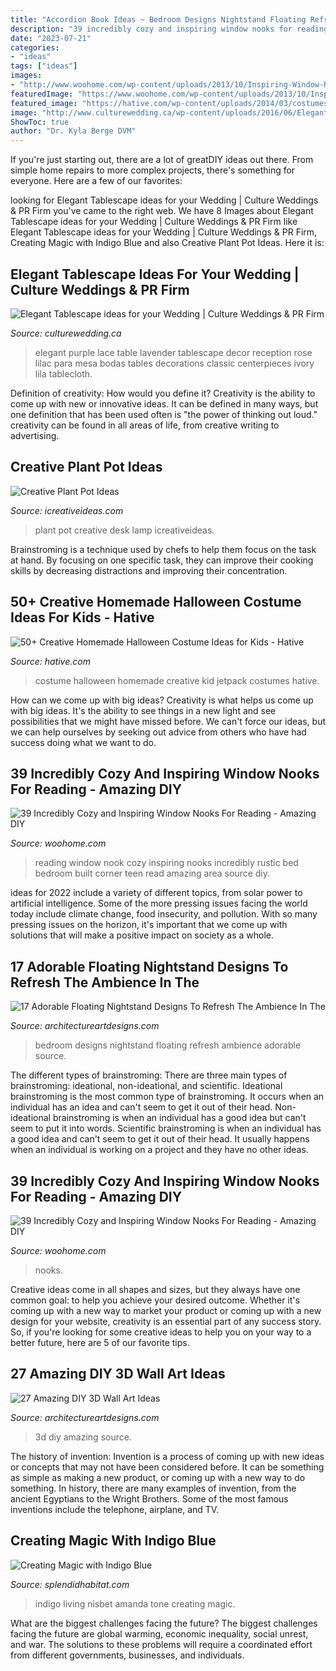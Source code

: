 ```yaml
---
title: "Accordion Book Ideas ~ Bedroom Designs Nightstand Floating Refresh Ambience Adorable Source"
description: "39 incredibly cozy and inspiring window nooks for reading"
date: "2023-07-21"
categories:
- "ideas"
tags: ["ideas"]
images:
- "http://www.woohome.com/wp-content/uploads/2013/10/Inspiring-Window-Reading-Nook-17.jpg"
featuredImage: "https://www.woohome.com/wp-content/uploads/2013/10/Inspiring-Window-Reading-Nook-20.jpg"
featured_image: "https://hative.com/wp-content/uploads/2014/03/costumes-for-kids/9-jetpack-for-kid-costume.jpg"
image: "http://www.culturewedding.ca/wp-content/uploads/2016/06/Elegant-Tablescape-ideas-for-your-Wedding.jpg"
ShowToc: true
author: "Dr. Kyla Berge DVM"
---
```



If you're just starting out, there are a lot of greatDIY ideas out there. From simple home repairs to more complex projects, there's something for everyone. Here are a few of our favorites: 

	

		
looking for Elegant Tablescape ideas for your Wedding | Culture Weddings &amp; PR Firm you've came to the right web. We have 8 Images about Elegant Tablescape ideas for your Wedding | Culture Weddings &amp; PR Firm like Elegant Tablescape ideas for your Wedding | Culture Weddings &amp; PR Firm, Creating Magic with Indigo Blue and also Creative Plant Pot Ideas. Here it is:
		
    
## Elegant Tablescape Ideas For Your Wedding | Culture Weddings &amp; PR Firm

<img loading=lazy src="http://www.culturewedding.ca/wp-content/uploads/2016/06/Elegant-Tablescape-ideas-for-your-Wedding.jpg" onerror="this.onerror=null;this.src='https://tse1.mm.bing.net/th?id=OIP.rqKCvCl74b28UGHo6OlmwwHaLH&amp;pid=15.1';" alt="Elegant Tablescape ideas for your Wedding | Culture Weddings &amp; PR Firm">

_Source: culturewedding.ca_

>elegant purple lace table lavender tablescape decor reception rose lilac para mesa bodas tables decorations classic centerpieces ivory lila tablecloth. 

	

Definition of creativity: How would you define it?
Creativity is the ability to come up with new or innovative ideas. It can be defined in many ways, but one definition that has been used often is "the power of thinking out loud." creativity can be found in all areas of life, from creative writing to advertising.

    
## Creative Plant Pot Ideas

<img loading=lazy src="http://www.icreativeideas.com/wp-content/uploads/2014/02/2.jpg" onerror="this.onerror=null;this.src='https://tse4.mm.bing.net/th?id=OIP.HxuKxmxxl4wC4spQX3wpbQHaKy&amp;pid=15.1';" alt="Creative Plant Pot Ideas">

_Source: icreativeideas.com_

>plant pot creative desk lamp icreativeideas. 

	

Brainstroming is a technique used by chefs to help them focus on the task at hand. By focusing on one specific task, they can improve their cooking skills by decreasing distractions and improving their concentration.

    
## 50+ Creative Homemade Halloween Costume Ideas For Kids - Hative

<img loading=lazy src="https://hative.com/wp-content/uploads/2014/03/costumes-for-kids/9-jetpack-for-kid-costume.jpg" onerror="this.onerror=null;this.src='https://tse3.mm.bing.net/th?id=OIP.wQ3WQ5j31xwxFkx8XTnp2wHaJ3&amp;pid=15.1';" alt="50+ Creative Homemade Halloween Costume Ideas for Kids - Hative">

_Source: hative.com_

>costume halloween homemade creative kid jetpack costumes hative. 

	

How can we come up with big ideas?
Creativity is what helps us come up with big ideas. It's the ability to see things in a new light and see possibilities that we might have missed before. We can't force our ideas, but we can help ourselves by seeking out advice from others who have had success doing what we want to do.

    
## 39 Incredibly Cozy And Inspiring Window Nooks For Reading - Amazing DIY

<img loading=lazy src="http://www.woohome.com/wp-content/uploads/2013/10/Inspiring-Window-Reading-Nook-17.jpg" onerror="this.onerror=null;this.src='https://tse1.mm.bing.net/th?id=OIP.rC1YXZad2Y4mqAVXE5ultgHaJ4&amp;pid=15.1';" alt="39 Incredibly Cozy and Inspiring Window Nooks For Reading - Amazing DIY">

_Source: woohome.com_

>reading window nook cozy inspiring nooks incredibly rustic bed bedroom built corner teen read amazing area source diy. 

	

ideas for 2022 include a variety of different topics, from solar power to artificial intelligence. Some of the more pressing issues facing the world today include climate change, food insecurity, and pollution. With so many pressing issues on the horizon, it's important that we come up with solutions that will make a positive impact on society as a whole.

    
## 17 Adorable Floating Nightstand Designs To Refresh The Ambience In The

<img loading=lazy src="https://www.architectureartdesigns.com/wp-content/uploads/2016/08/11-27-630x504.jpg" onerror="this.onerror=null;this.src='https://tse3.mm.bing.net/th?id=OIP.4YqfRcqipCPJcePBy02qPgHaF7&amp;pid=15.1';" alt="17 Adorable Floating Nightstand Designs To Refresh The Ambience In The">

_Source: architectureartdesigns.com_

>bedroom designs nightstand floating refresh ambience adorable source. 

	

The different types of brainstroming:
There are three main types of brainstroming: ideational, non-ideational, and scientific. Ideational brainstroming is the most common type of brainstroming. It occurs when an individual has an idea and can't seem to get it out of their head. Non-ideational brainstroming is when an individual has a good idea but can't seem to put it into words. Scientific brainstroming is when an individual has a good idea and can't seem to get it out of their head. It usually happens when an individual is working on a project and they have no other ideas.

    
## 39 Incredibly Cozy And Inspiring Window Nooks For Reading - Amazing DIY

<img loading=lazy src="https://www.woohome.com/wp-content/uploads/2013/10/Inspiring-Window-Reading-Nook-20.jpg" onerror="this.onerror=null;this.src='https://tse1.mm.bing.net/th?id=OIP.CBXTc2XpnrEMKkF3laQtxAHaKN&amp;pid=15.1';" alt="39 Incredibly Cozy and Inspiring Window Nooks For Reading - Amazing DIY">

_Source: woohome.com_

>nooks. 

	

Creative ideas come in all shapes and sizes, but they always have one common goal: to help you achieve your desired outcome. Whether it's coming up with a new way to market your product or coming up with a new design for your website, creativity is an essential part of any success story. So, if you're looking for some creative ideas to help you on your way to a better future, here are 5 of our favorite tips.

    
## 27 Amazing DIY 3D Wall Art Ideas

<img loading=lazy src="https://www.architectureartdesigns.com/wp-content/uploads/2013/11/1525-630x607.jpg" onerror="this.onerror=null;this.src='https://tse1.mm.bing.net/th?id=OIP.uWrfZd49on8FLTqPz5k_OwHaHI&amp;pid=15.1';" alt="27 Amazing DIY 3D Wall Art Ideas">

_Source: architectureartdesigns.com_

>3d diy amazing source. 

	

The history of invention:
Invention is a process of coming up with new ideas or concepts that may not have been considered before. It can be something as simple as making a new product, or coming up with a new way to do something. In history, there are many examples of invention, from the ancient Egyptians to the Wright Brothers. Some of the most famous inventions include the telephone, airplane, and TV.

    
## Creating Magic With Indigo Blue

<img loading=lazy src="https://www.splendidhabitat.com/wp-content/uploads/2013/12/Indigo-LR-Amanda-Nisbet-Hampton-Showhouse.jpg" onerror="this.onerror=null;this.src='https://tse1.mm.bing.net/th?id=OIP.NrdRkdyuKLWi3LZLuGzBPwHaK6&amp;pid=15.1';" alt="Creating Magic with Indigo Blue">

_Source: splendidhabitat.com_

>indigo living nisbet amanda tone creating magic. 

	

What are the biggest challenges facing the future?
The biggest challenges facing the future are global warming, economic inequality, social unrest, and war. The solutions to these problems will require a coordinated effort from different governments, businesses, and individuals.

